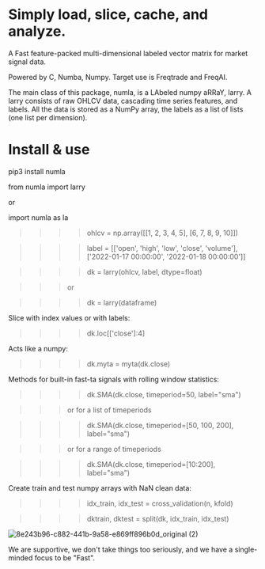 # Simply load, slice, cache, and analyze.
A Fast feature-packed multi-dimensional labeled vector matrix for market signal data.

Powered by C, Numba, Numpy. Target use is Freqtrade and FreqAI.

The main class of this package, numla, is a LAbeled numpy aRRaY, larry. A larry consists of raw OHLCV data, cascading time series features, and labels. All the data is stored as a NumPy array, the labels as a list of lists (one list per dimension).

# Install & use

pip3 install numla

from numla import larry 

or

import numla as la

>>>>ohlcv = np.array([[1, 2, 3, 4, 5], [6, 7, 8, 9, 10]])

>>>>label = [['open', 'high', 'low', 'close', 'volume'], ['2022-01-17 00:00:00', '2022-01-18 00:00:00']]

>>>>dk = larry(ohlcv, label, dtype=float)

>>>or

>>>>dk = larry(dataframe)

Slice with index values or with labels:

>>>>dk.loc[['close']:4]

Acts like a numpy:

>>>>dk.myta = myta(dk.close)

Methods for built-in fast-ta signals with rolling window statistics:

>>>>dk.SMA(dk.close, timeperiod=50, label="sma")

>>>or for a list of timeperiods

>>>>dk.SMA(dk.close, timeperiod=[50, 100, 200], label="sma")

>>>or for a range of timeperiods

>>>>dk.SMA(dk.close, timeperiod=[10:200], label="sma")

Create train and test numpy arrays with NaN clean data:

>>>>idx_train, idx_test = cross_validation(n, kfold)

>>>>dktrain, dktest = split(dk, idx_train, idx_test)


![8e243b96-c882-441b-9a58-e869ff896b0d_original (2)](https://user-images.githubusercontent.com/13509246/205417536-b5b3798e-02f7-4eb1-8ff7-7c7b8a878e4c.png)

We are supportive, we don't take things too seriously, and we have a single-minded focus to be "Fast".
